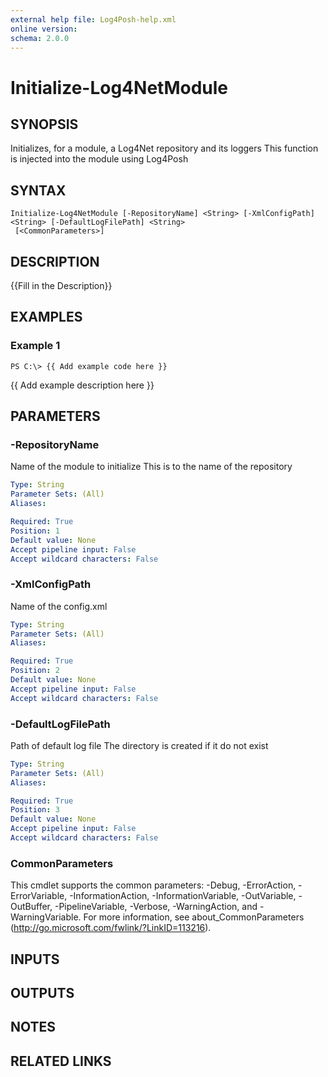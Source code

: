 ```yaml
---
external help file: Log4Posh-help.xml
online version: 
schema: 2.0.0
---
```


# Initialize-Log4NetModule

## SYNOPSIS
Initializes, for a module, a Log4Net repository and its loggers
This function is injected into the module using Log4Posh

## SYNTAX

```
Initialize-Log4NetModule [-RepositoryName] <String> [-XmlConfigPath] <String> [-DefaultLogFilePath] <String>
 [<CommonParameters>]
```

## DESCRIPTION
{{Fill in the Description}}

## EXAMPLES

### Example 1
```
PS C:\> {{ Add example code here }}
```

{{ Add example description here }}

## PARAMETERS

### -RepositoryName
Name of the module to initialize
This is to the name of the repository

```yaml
Type: String
Parameter Sets: (All)
Aliases: 

Required: True
Position: 1
Default value: None
Accept pipeline input: False
Accept wildcard characters: False
```

### -XmlConfigPath
Name of the config.xml

```yaml
Type: String
Parameter Sets: (All)
Aliases: 

Required: True
Position: 2
Default value: None
Accept pipeline input: False
Accept wildcard characters: False
```

### -DefaultLogFilePath
Path of default log file
The directory is created if it do not exist

```yaml
Type: String
Parameter Sets: (All)
Aliases: 

Required: True
Position: 3
Default value: None
Accept pipeline input: False
Accept wildcard characters: False
```

### CommonParameters
This cmdlet supports the common parameters: -Debug, -ErrorAction, -ErrorVariable, -InformationAction, -InformationVariable, -OutVariable, -OutBuffer, -PipelineVariable, -Verbose, -WarningAction, and -WarningVariable. For more information, see about_CommonParameters (http://go.microsoft.com/fwlink/?LinkID=113216).

## INPUTS

## OUTPUTS

## NOTES

## RELATED LINKS

